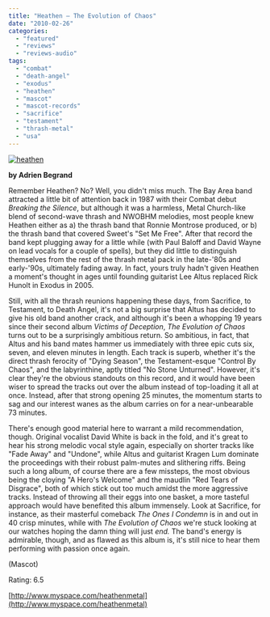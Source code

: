 ```yaml
---
title: "Heathen – The Evolution of Chaos"
date: "2010-02-26"
categories: 
  - "featured"
  - "reviews"
  - "reviews-audio"
tags: 
  - "combat"
  - "death-angel"
  - "exodus"
  - "heathen"
  - "mascot"
  - "mascot-records"
  - "sacrifice"
  - "testament"
  - "thrash-metal"
  - "usa"
---
```


[![heathen](http://www.hellbound.ca/wp-content/uploads/2010/02/heathen.jpg "heathen")](http://www.hellbound.ca/wp-content/uploads/2010/02/heathen.jpg)

**by Adrien Begrand**

Remember Heathen? No? Well, you didn't miss much. The Bay Area band attracted a little bit of attention back in 1987 with their Combat debut _Breaking the Silence_, but although it was a harmless, Metal Church-like blend of second-wave thrash and NWOBHM melodies, most people knew Heathen either as a) the thrash band that Ronnie Montrose produced, or b) the thrash band that covered Sweet's "Set Me Free". After that record the band kept plugging away for a little while (with Paul Baloff and David Wayne on lead vocals for a couple of spells), but they did little to distinguish themselves from the rest of the thrash metal pack in the late-'80s and early-'90s, ultimately fading away. In fact, yours truly hadn't given Heathen a moment's thought in ages until founding guitarist Lee Altus replaced Rick Hunolt in Exodus in 2005.

Still, with all the thrash reunions happening these days, from Sacrifice, to Testament, to Death Angel, it's not a big surprise that Altus has decided to give his old band another crack, and although it's been a whopping 19 years since their second album _Victims of Deception_, _The Evolution of Chaos_ turns out to be a surprisingly ambitious return. So ambitious, in fact, that Altus and his band mates hammer us immediately with three epic cuts six, seven, and eleven minutes in length. Each track is superb, whether it's the direct thrash ferocity of "Dying Season", the Testament-esque "Control By Chaos", and the labyrinthine, aptly titled "No Stone Unturned". However, it's clear they're the obvious standouts on this record, and it would have been wiser to spread the tracks out over the album instead of top-loading it all at once. Instead, after that strong opening 25 minutes, the momentum starts to sag and our interest wanes as the album carries on for a near-unbearable 73 minutes.

There's enough good material here to warrant a mild recommendation, though. Original vocalist David White is back in the fold, and it's great to hear his strong melodic vocal style again, especially on shorter tracks like "Fade Away" and "Undone", while Altus and guitarist Kragen Lum dominate the proceedings with their robust palm-mutes and slithering riffs. Being such a long album, of course there are a few missteps, the most obvious being the cloying "A Hero's Welcome" and the maudlin "Red Tears of Disgrace", both of which stick out too much amidst the more aggressive tracks. Instead of throwing all their eggs into one basket, a more tasteful approach would have benefited this album immensely. Look at Sacrifice, for instance, as their masterful comeback _The Ones I Condemn_ is in and out in 40 crisp minutes, while with _The Evolution of Chaos_ we're stuck looking at our watches hoping the damn thing will just _end._ The band's energy is admirable, though, and as flawed as this album is, it's still nice to hear them performing with passion once again.

(Mascot)

Rating: 6.5

[http://www.myspace.com/heathenmetal](http://www.myspace.com/heathenmetal)
